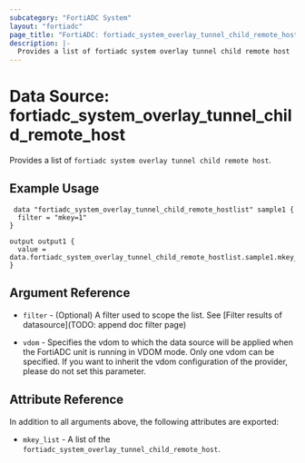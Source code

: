 ```yaml
---
subcategory: "FortiADC System"
layout: "fortiadc"
page_title: "FortiADC: fortiadc_system_overlay_tunnel_child_remote_host"
description: |-
  Provides a list of fortiadc system overlay tunnel child remote host
---
```


# Data Source: fortiadc_system_overlay_tunnel_child_remote_host
Provides a list of `fortiadc system overlay tunnel child remote host`.

## Example Usage

```hcl
 data "fortiadc_system_overlay_tunnel_child_remote_hostlist" sample1 {
  filter = "mkey=1"
}

output output1 {
  value = data.fortiadc_system_overlay_tunnel_child_remote_hostlist.sample1.mkey_list
}
```

## Argument Reference

* `filter` - (Optional) A filter used to scope the list. See [Filter results of datasource](TODO: append doc filter page)

* `vdom` - Specifies the vdom to which the data source will be applied when the FortiADC unit is running in VDOM mode. Only one vdom can be specified. If you want to inherit the vdom configuration of the provider, please do not set this parameter.

## Attribute Reference

In addition to all arguments above, the following attributes are exported:

* `mkey_list` -  A list of the `fortiadc_system_overlay_tunnel_child_remote_host`.
